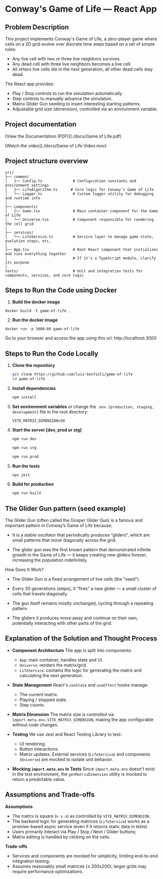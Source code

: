 # Conway's Game of Life — React App

## Problem Description

This project implements Conway's Game of Life, a zero-player game where cells on a 2D grid evolve over discrete time steps based on a set of simple rules:

* Any live cell with two or three live neighbors survives.
* Any dead cell with three live neighbors becomes a live cell.
* All others live cells die in the next generation; all other dead cells stay dead.

The React app provides:

* Play / Stop controls to run the simulation automatically.
* Step controls to manually advance the simulation.
* Matrix Glider Gun seeding to insert interesting starting patterns.
* Adjustable grid size (dimension), controlled via an environment variable.

## Project documentation
[View the Documentation (PDF)](./docs/Game of Life.pdf)

[Watch the video](./docs/Game of Life Video.mov)

## Project structure overview
```
src/
├── common/
│   ├── Config.ts              # Configuration constants and environment settings
│   ├── LifeAlgorithm.ts      # Core logic for Conway’s Game of Life 
│   └── Logger.ts              # Custom logger utility for debugging and runtime info
│
├── components/
│   ├── Game.tsx               # Main container component for the Game of Life
│   └── Universe.tsx           # Component responsible for rendering the cell grid
│
├── services/
│   └── LifeService.ts         # Service layer to manage game state, evolution steps, etc.
│
├── App.tsx                    # Root React component that initializes and ties everything together
│                              # If it's a TypeScript module, clarify its purpose
│
tests/                         # Unit and integration tests for components, services, and core logic

```

## Steps to Run the Code using Docker
1. **Build the docker image**
```shell
docker build -t game-of-life . 
```
2. **Run the docker image**
```shell
docker run -p 3000:80 game-of-life
```
Go to your browser and access the app using this url: http://localhost:3000

## Steps to Run the Code Locally

1. **Clone the repository**

   ```bash
   git clone https://github.com/luiz-bonfioli/game-of-life
   cd game-of-life
   ```

2. **Install dependencies**

   ```bash
   npm install
   ```

3. **Set environment variables**
   or change the `.env.[production, staging, development]` file in the root directory:

   ```
   VITE_MATRIX_DIMENSION=50
   ```

4. **Start the server [dev, prod or stg]**

   ```bash
   npm run dev
   ```

   ```bash
   npm run stg
   ```

   ```bash
   npm run prod
   ```

5. **Run the tests**

   ```bash
   npx jest 
   ```

6. **Build for production**

   ```bash
   npm run build
   ```
   

## The Glider Gun pattern (seed example)
The Glider Gun (often called the Gosper Glider Gun) is a famous and important pattern in Conway’s Game of Life because:

- It is a stable oscillator that periodically produces “gliders”, which are small patterns that move diagonally across the grid.

- The glider gun was the first known pattern that demonstrated infinite growth in the Game of Life — it keeps creating new gliders forever, increasing the population indefinitely.

How Does It Work?
- The Glider Gun is a fixed arrangement of live cells (the "seed").

- Every 30 generations (steps), it "fires" a new glider — a small cluster of cells that travels diagonally.

- The gun itself remains mostly unchanged, cycling through a repeating pattern.

- The gliders it produces move away and continue on their own, potentially interacting with other parts of the grid.

## Explanation of the Solution and Thought Process

* **Component Architecture**
  The app is split into components:

    * `App`: main container, handles state and UI.
    * `Universe`: renders the matrix/grid.
    * `LifeService`: contains the logic for generating the matrix and calculating the next generation.

* **State Management**
  React's `useState` and `useEffect` hooks manage:

    * The current matrix.
    * Playing / stopped state.
    * Step counts.

* **Matrix Dimension**
  The matrix size is controlled via `import.meta.env.VITE_MATRIX_DIMENSION`, making the app configurable without code changes.

* **Testing**
  We use Jest and React Testing Library to test:

    * UI rendering.
    * Button interactions.
    * Matrix updates.
      External services (`LifeService`) and components (`Universe`) are mocked to isolate unit behavior.

* **Mocking `import.meta.env` in Tests**
  Since `import.meta.env` doesn't exist in the test environment, the `getMatrixDimension` utility is mocked to return a predictable value.

## Assumptions and Trade-offs

**Assumptions**

* The matrix is square (`n x n`) as controlled by `VITE_MATRIX_DIMENSION`.
* The backend logic for generating matrices (`LifeService`) works as a promise-based async service (even if it returns static data in tests).
* Users primarily interact via Play / Stop / Next / Glider buttons; 
* Matrix editing is handled by clicking on the cells.

**Trade-offs**

* Services and components are mocked for simplicity, limiting end-to-end integration testing.
* Assumes reasonably small matrices (≤ 200x200); larger grids may require performance optimizations.

